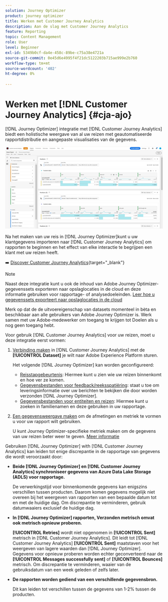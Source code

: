 ```yaml
---
solution: Journey Optimizer
product: journey optimizer
title: Werken met Customer Journey Analytics
description: Aan de slag met Customer Journey Analytics
feature: Reporting
topic: Content Management
role: User
level: Beginner
exl-id: 5349b0cf-da4e-458c-89be-c75a38e4721a
source-git-commit: 0e45d6e4995f4f21dc5122203b715ae999e2b760
workflow-type: tm+mt
source-wordcount: '402'
ht-degree: 0%

---
```


# Werken met [!DNL Customer Journey Analytics] {#cja-ajo}


[!DNL Journey Optimizer] integratie met [!DNL Customer Journey Analytics] biedt een holistische weergave van al uw reizen met geautomatiseerde rapportdistributie en aangepaste visualisaties van de gegevens.

![](assets/cja.png)

Na het maken van uw reis in [!DNL Journey Optimizer]kunt u uw klantgegevens importeren naar [!DNL Customer Journey Analytics] om rapporten te beginnen en het effect van elke interactie te begrijpen een klant met uw reizen heeft.

➡️ [Discover Customer Journey Analytics](https://experienceleague.adobe.com/docs/analytics-platform/using/cja-landing.html){target="_blank"}

>[!NOTE]
>
>Naast deze integratie kunt u ook de inhoud van Adobe Journey Optimizer-gegevenssets exporteren naar opslaglocaties in de cloud en deze informatie gebruiken voor rapportage- of analysedoeleinden. [Leer hoe u gegevenssets exporteert naar opslaglocaties in de cloud](../data/export-datasets.md)
>
>Merk op dat de de uitvoereigenschap van datasets momenteel in bèta en beschikbaar aan alle gebruikers van Adobe Journey Optimizer is. Werk samen met uw Adobe-medewerker om toegang te krijgen tot Doelen als u nog geen toegang hebt.

Voor gebruik [!DNL Customer Journey Analytics] voor uw reizen, moet u deze integratie eerst vormen:

1. [Verbinding maken](https://experienceleague.adobe.com/docs/analytics-platform/using/cja-connections/create-connection.html) in [!DNL Customer Journey Analytics] met de **[!UICONTROL Dataset]** je wilt naar Adobe Experience Platform sturen.

   Het volgende [!DNL Journey Optimizer] kan worden geconfigureerd:
   * [Reisstapgebeurtenis](../data/datasets-query-examples.md#journey-step-event): Hiermee kunt u zien wie uw reizen binnenkomt en hoe ver ze komen.
   * [Gegevensbestanden voor feedback/reeksspatiëring](../data/datasets-query-examples.md#message-feedback-event-dataset): staat u toe om leveringsinformatie over uw berichten te bekijken die door worden verzonden [!DNL Journey Optimizer].
   * [Gegevensbestanden voor entiteiten en reizen](../data/datasets-query-examples.md#entity-dataset): Hiermee kunt u zoeken in familienamen en deze gebruiken in uw rapportage.

1. [Een gegevensweergave maken](https://experienceleague.adobe.com/docs/analytics-platform/using/cja-dataviews/create-dataview.html) om de afmetingen en metriek te vormen u voor uw rapport wilt gebruiken.

   U kunt Journey Optimizer-specifieke metriek maken om de gegevens van uw reizen beter weer te geven. [Meer informatie](https://experienceleague.adobe.com/docs/analytics-platform/using/integrations/ajo.html#configure-the-data-view-to-accommodate-journey-optimizer-dimensions-and-metrics)

Gebruiken [!DNL Journey Optimizer] with [!DNL Customer Journey Analytics] kan leiden tot enige discrepantie in de rapportage van gegevens die wordt veroorzaakt door:

* **Beide [!DNL Journey Optimizer] en [!DNL Customer Journey Analytics] synchroniseer gegevens van Azure Data Lake Storage (ADLS) voor rapportage.**

   De verwerkingstijd voor binnenkomende gegevens kan enigszins verschillen tussen producten. Daarom komen gegevens mogelijk niet overeen bij het weergeven van rapporten van een bepaalde datum tot en met de huidige dag. Om discrepantie te verminderen, gebruik datumwaaiers exclusief de huidige dag.

* **In [!DNL Journey Optimizer] rapporten, Verzonden metrisch omvat ook metrisch opnieuw proberen.**

   **[!UICONTROL Retries]** wordt niet opgenomen in **[!UICONTROL Sent]** metrisch in [!DNL Customer Journey Analytics]. Dit leidt tot [!DNL Customer Journey Analytics] **[!UICONTROL Sent]** maatstaven voor het weergeven van lagere waarden dan [!DNL Journey Optimizer]. Gegevens voor opnieuw proberen worden echter geconverteerd naar de **[!UICONTROL Messages successfully sent]** of **[!UICONTROL Bounces]** metrisch.
Om discrepantie te verminderen, waaier van de gebruiksdatum van een week geleden of zelfs later.

* **De rapporten worden gediend van een verschillende gegevensbron.**

   Dit kan leiden tot verschillen tussen de gegevens van 1-2% tussen de producten.
